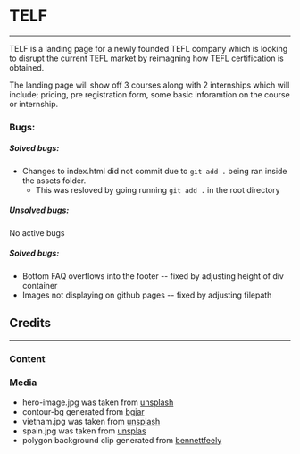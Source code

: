 #  TELF

---

TELF is a landing page for a newly founded TEFL company which is looking to disrupt the current TEFL market by reimagning how TEFL certification is obtained.

The landing page will show off 3 courses along with 2 internships which will include; pricing, pre registration form, some basic inforamtion on the course or internship.


### Bugs:
##### Solved bugs:
- Changes to index.html did not commit due to ```git add .``` being ran inside the assets folder. 
    - This was resloved by going running ```git add .``` in the root directory

##### Unsolved bugs:

No active bugs
##### Solved bugs:

- Bottom FAQ overflows into the footer -- fixed by adjusting height of div container
- Images not displaying on github pages -- fixed by adjusting filepath
## Credits
---
### Content

### Media
- hero-image.jpg was taken from [unsplash](https://unsplash.com/photos/uWVWQ8gF8PE)
- contour-bg generated from [bgjar](https://bgjar.com/)
- vietnam.jpg was taken from [unsplash](https://unsplash.com/photos/v63UL8s28Ew)
- spain.jpg was taken from [unsplas](https://unsplash.com/photos/cB4Uqoc9D9k)
- polygon background clip generated from [bennettfeely](https://bennettfeely.com/clippy/)
